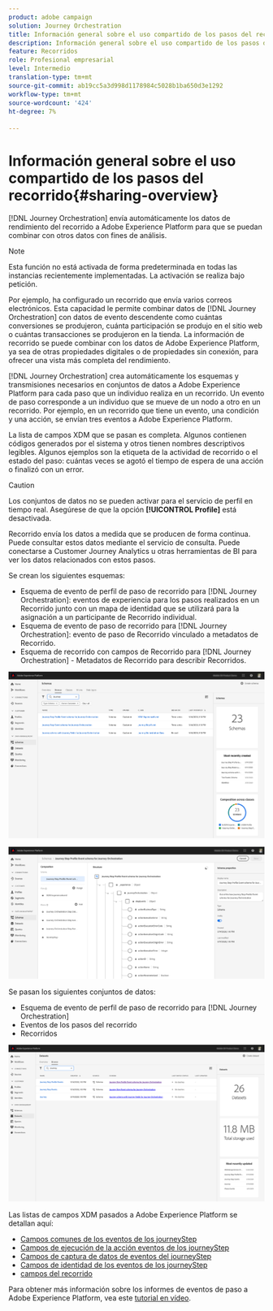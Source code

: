 ```yaml
---
product: adobe campaign
solution: Journey Orchestration
title: Información general sobre el uso compartido de los pasos del recorrido
description: Información general sobre el uso compartido de los pasos del recorrido
feature: Recorridos
role: Profesional empresarial
level: Intermedio
translation-type: tm+mt
source-git-commit: ab19cc5a3d998d1178984c5028b1ba650d3e1292
workflow-type: tm+mt
source-wordcount: '424'
ht-degree: 7%

---
```



# Información general sobre el uso compartido de los pasos del recorrido{#sharing-overview}

[!DNL Journey Orchestration] envía automáticamente los datos de rendimiento del recorrido a Adobe Experience Platform para que se puedan combinar con otros datos con fines de análisis.

>[!NOTE]
>
>Esta función no está activada de forma predeterminada en todas las instancias recientemente implementadas. La activación se realiza bajo petición.

Por ejemplo, ha configurado un recorrido que envía varios correos electrónicos. Esta capacidad le permite combinar datos de [!DNL Journey Orchestration] con datos de evento descendente como cuántas conversiones se produjeron, cuánta participación se produjo en el sitio web o cuántas transacciones se produjeron en la tienda. La información de recorrido se puede combinar con los datos de Adobe Experience Platform, ya sea de otras propiedades digitales o de propiedades sin conexión, para ofrecer una vista más completa del rendimiento.

[!DNL Journey Orchestration] crea automáticamente los esquemas y transmisiones necesarios en conjuntos de datos a Adobe Experience Platform para cada paso que un individuo realiza en un recorrido. Un evento de paso corresponde a un individuo que se mueve de un nodo a otro en un recorrido. Por ejemplo, en un recorrido que tiene un evento, una condición y una acción, se envían tres eventos a Adobe Experience Platform.

La lista de campos XDM que se pasan es completa. Algunos contienen códigos generados por el sistema y otros tienen nombres descriptivos legibles. Algunos ejemplos son la etiqueta de la actividad de recorrido o el estado del paso: cuántas veces se agotó el tiempo de espera de una acción o finalizó con un error.

>[!CAUTION]
>
>Los conjuntos de datos no se pueden activar para el servicio de perfil en tiempo real. Asegúrese de que la opción **[!UICONTROL Profile]** está desactivada.

Recorrido envía los datos a medida que se producen de forma continua. Puede consultar estos datos mediante el servicio de consulta. Puede conectarse a Customer Journey Analytics u otras herramientas de BI para ver los datos relacionados con estos pasos.

Se crean los siguientes esquemas:

* Esquema de evento de perfil de paso de recorrido para [!DNL Journey Orchestration]: eventos de experiencia para los pasos realizados en un Recorrido junto con un mapa de identidad que se utilizará para la asignación a un participante de Recorrido individual.
* Esquema de evento de paso de recorrido para [!DNL Journey Orchestration]: evento de paso de Recorrido vinculado a metadatos de Recorrido.
* Esquema de recorrido con campos de Recorrido para [!DNL Journey Orchestration] - Metadatos de Recorrido para describir Recorridos.

![](../assets/sharing1.png)

![](../assets/sharing2.png)

Se pasan los siguientes conjuntos de datos:

* Esquema de evento de perfil de paso de recorrido para [!DNL Journey Orchestration]
* Eventos de los pasos del recorrido
* Recorridos

![](../assets/sharing3.png)

Las listas de campos XDM pasados a Adobe Experience Platform se detallan aquí:

* [Campos comunes de los eventos de los journeyStep](../building-journeys/sharing-common-fields.md)
* [Campos de ejecución de la acción eventos de los journeyStep](../building-journeys/sharing-execution-fields.md)
* [Campos de captura de datos de eventos del journeyStep](../building-journeys/sharing-fetch-fields.md)
* [Campos de identidad de los eventos de los journeyStep](../building-journeys/sharing-identity-fields.md)
* [campos del recorrido](../building-journeys/sharing-journey-fields.md)

Para obtener más información sobre los informes de eventos de paso a Adobe Experience Platform, vea este [tutorial en vídeo](https://docs.adobe.com/content/help/en/journey-orchestration-learn/tutorials/reporting-step-events-to-adobe-experience-platform.html).
